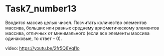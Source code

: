 # Task7_number13
Вводится массив целых чисел. Посчитать количество элементов массива, больших или равных среднему арифметическому элементов массива, отличных от минимального (если все элементы массива одинаковые, то ответ – 0).

video: https://youtu.be/2fr5Q6VqI1o
